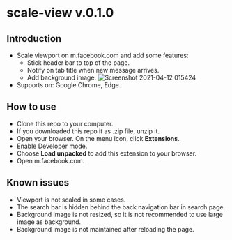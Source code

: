 # scale-view v.0.1.0
## Introduction
- Scale viewport on m.facebook.com and add some features:
    + Stick header bar to top of the page.
    + Notify on tab title when new message arrives.
    + Add background image.
![Screenshot 2021-04-12 015424](https://user-images.githubusercontent.com/50733059/114318007-156d7900-9b35-11eb-8ca9-fd4f3b7e1bb6.png)
- Supports on: Google Chrome, Edge.
## How to use
- Clone this repo to your computer.
- If you downloaded this repo it as .zip file, unzip it.
- Open your browser. On the menu icon, click **Extensions**.
- Enable Developer mode.
- Choose **Load unpacked** to add this extension to your browser.
- Open m.facebook.com.
## Known issues
- Viewport is not scaled in some cases.
- The search bar is hidden behind the back navigation bar in search page.
- Background image is not resized, so it is not recommended to use large image as background.
- Background image is not maintained after reloading the page.

